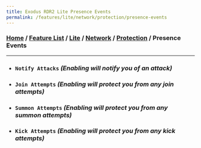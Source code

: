 ```yaml
---
title: Exodus RDR2 Lite Presence Events
permalink: /features/lite/network/protection/presence-events
---
```

### [Home](/) / [Feature List](/features) / [Lite](/features/lite) / [Network](/features/lite/network) / [Protection](/features/lite/network/protection) / Presence Events
---
- ### `Notify Attacks` *(Enabling will notify you of an attack)*
- ### `Join Attempts` *(Enabling will protect you from any join attempts)*
- ### `Summon Attempts` *(Enabling will protect you from any summon attempts)*
- ### `Kick Attempts` *(Enabling will protect you from any kick attempts)*
